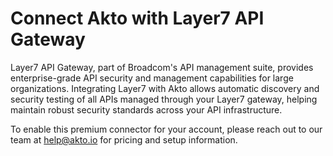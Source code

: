 # Connect Akto with Layer7 API Gateway

Layer7 API Gateway, part of Broadcom's API management suite, provides enterprise-grade API security and management capabilities for large organizations. Integrating Layer7 with Akto allows automatic discovery and security testing of all APIs managed through your Layer7 gateway, helping maintain robust security standards across your API infrastructure.

To enable this premium connector for your account, please reach out to our team at [help@akto.io](mailto:help@akto.io) for pricing and setup information.
